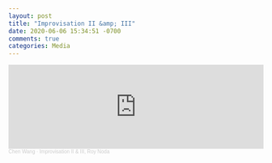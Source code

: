 ```yaml
---
layout: post
title: "Improvisation II &amp; III"
date: 2020-06-06 15:34:51 -0700
comments: true
categories: Media
---
```

<iframe width="100%" height="166" scrolling="no" frameborder="no" allow="autoplay" src="https://w.soundcloud.com/player/?url=https%3A//api.soundcloud.com/tracks/823267222&color=%23ff5500&auto_play=false&hide_related=false&show_comments=true&show_user=true&show_reposts=false&show_teaser=true"></iframe><div style="font-size: 10px; color: #cccccc;line-break: anywhere;word-break: normal;overflow: hidden;white-space: nowrap;text-overflow: ellipsis; font-family: Interstate,Lucida Grande,Lucida Sans Unicode,Lucida Sans,Garuda,Verdana,Tahoma,sans-serif;font-weight: 100;"><a href="https://soundcloud.com/chen-wang-669412156" title="Chen Wang" target="_blank" style="color: #cccccc; text-decoration: none;">Chen Wang</a> · <a href="https://soundcloud.com/chen-wang-669412156/improvisation-ii-iii-roy-noda" title="Improvisation II &amp; III, Roy Noda" target="_blank" style="color: #cccccc; text-decoration: none;">Improvisation II &amp; III, Roy Noda</a></div>